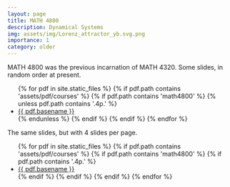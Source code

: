 ```yaml
---
layout: page
title: MATH 4800
description: Dynamical Systems
img: assets/img/Lorenz_attractor_yb.svg.png
importance: 1
category: older
---
```


MATH 4800 was the previous incarnation of MATH 4320. Some slides, in random order at present.

<ul>
{% for pdf in site.static_files %}
  {% if pdf.path contains 'assets/pdf/courses' %}
    {% if pdf.path contains 'math4800' %}
      {% unless pdf.path contains '.4p.' %}
        <li><a href="{{ pdf.path }}">{{ pdf.basename }}</a></li>
      {% endunless %}
    {% endif %}
  {% endif %}
{% endfor %}
</ul>

The same slides, but with 4 slides per page.

<ul>
{% for pdf in site.static_files %}
  {% if pdf.path contains 'assets/pdf/courses' %}
    {% if pdf.path contains 'math4800' %}
      {% if pdf.path contains '.4p.' %}
        <li><a href="{{ pdf.path }}">{{ pdf.basename }}</a></li>
      {% endif %}
    {% endif %}
  {% endif %}
{% endfor %}
</ul>

